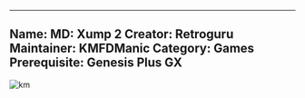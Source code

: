 -----------------------
Name: MD: Xump 2
Creator: Retroguru
Maintainer: KMFDManic
Category: Games
Prerequisite: Genesis Plus GX
-----------------------
![km](https://i.imgur.com/Wx7y1Ta.png)
